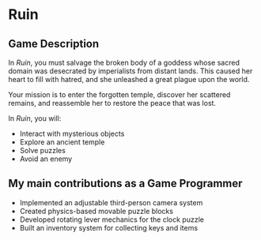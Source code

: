 # Ruin

## Game Description

In *Ruin*, you must salvage the broken body of a goddess whose sacred domain was desecrated by imperialists from distant lands. This caused her heart to fill with hatred, and she unleashed a great plague upon the world.

Your mission is to enter the forgotten temple, discover her scattered remains, and reassemble her to restore the peace that was lost.

In *Ruin*, you will:
- Interact with mysterious objects
- Explore an ancient temple
- Solve puzzles
- Avoid an enemy

## My main contributions as a Game Programmer

- Implemented an adjustable third-person camera system  
- Created physics-based movable puzzle blocks  
- Developed rotating lever mechanics for the clock puzzle  
- Built an inventory system for collecting keys and items